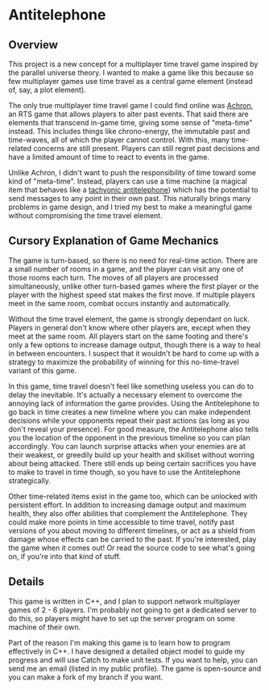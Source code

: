 # Antitelephone

## Overview

This project is a new concept for a multiplayer time travel game inspired by the parallel universe theory. I wanted to make a game like this because so few multiplayer games use time travel as a central game element (instead of, say, a plot element).

The only true multiplayer time travel game I could find online was <a href="http://www.achrongame.com/site/">Achron</a>, an RTS game that allows players to alter past events. That said there are elements that transcend in-game time, giving some sense of "meta-time" instead. This includes things like chrono-energy, the immutable past and time-waves, all of which the player cannot control. With this, many time-related concerns are still present. Players can still regret past decisions and have a limited amount of time to react to events in the game.

Unlike Achron, I didn't want to push the responsibility of time toward some kind of "meta-time". Instead, players can use a time machine (a magical item that behaves like a <a href="https://en.wikipedia.org/wiki/Tachyonic_antitelephone">tachyonic antitelephone</a>) which has the potential to send messages to any point in their own past. This naturally brings many problems in game design, and I tried my best to make a meaningful game without compromising the time travel element.

## Cursory Explanation of Game Mechanics

The game is turn-based, so there is no need for real-time action. There are a small number of rooms in a game, and the player can visit any one of those rooms each turn. The moves of all players are processed simultaneously, unlike other turn-based games where the first player or the player with the highest speed stat makes the first move. If multiple players meet in the same room, combat occurs instantly and automatically.

Without the time travel element, the game is strongly dependant on luck. Players in general don't know where other players are, except when they meet at the same room. All players start on the same footing and there's only a few options to increase damage output, though there is a way to heal in between encounters. I suspect that it wouldn't be hard to come up with a strategy to maximize the probability of winning for this no-time-travel variant of this game.

In this game, time travel doesn't feel like something useless you can do to delay the inevitable. It's actually a necessary element to overcome the annoying lack of information the game provides. Using the Antitelephone to go back in time creates a new timeline where you can make independent decisions while your opponents repeat their past actions (as long as you don't reveal your presence). For good measure, the Antitelephone also tells you the location of the opponent in the previous timeline so you can plan accordingly. You can launch surprise attacks when your enemies are at their weakest, or greedily build up your health and skillset without worring about being attacked. There still ends up being certain sacrifices you have to make to travel in time though, so you have to use the Antitelephone strategically.

Other time-related items exist in the game too, which can be unlocked with persistent effort. In addition to increasing damage output and maximum health, they also offer abilities that complement the Antitelephone. They could make more points in time accessible to time travel, notify past versions of you about moving to different timelines, or act as a shield from damage whose effects can be carried to the past. If you're interested, play the game when it comes out! Or read the source code to see what's going on, if you're into that kind of stuff.

## Details

This game is written in C++, and I plan to support network multiplayer games of 2 - 6 players. I'm probably not going to get a dedicated server to do this, so players might have to set up the server program on some machine of their own.

Part of the reason I'm making this game is to learn how to program effectively in C++. I have designed a detailed object model to guide my progress and will use Catch to make unit tests. If you want to help, you can send me an email (listed in my public profile). The game is open-source and you can make a fork of my branch if you want.
